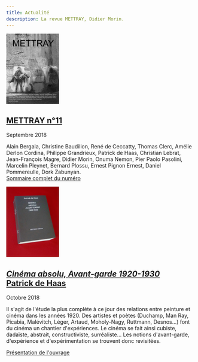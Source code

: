 ```yaml
---
title: Actualité
description: La revue METTRAY, Didier Morin.
---
```


<p class="clear no-margin"><img class="right" src="/files/mettray-s2-11.jpg" alt="METTRAY n°11. Septembre 2018."></p>

## [METTRAY n°11](/serie-2#mettray-n11)
<span class="date">Septembre 2018</span>

Alain Bergala, Christine Baudillon, René de Ceccatty, Thomas Clerc, Amélie Derlon Cordina, Philippe Grandrieux, Patrick de Haas, Christian Lebrat, Jean-François Magre, Didier Morin, Onuma Nemon, Pier Paolo Pasolini, Marcelin Pleynet, Bernard Plossu, Ernest Pignon Ernest, Daniel Pommereulle, Dork Zabunyan.  
[Sommaire complet du numéro](/serie-2#mettray-n10-septembre-2017)

<p class="clear no-margin"><img class="right" width="141" height="188" src="/files/livre-de-haas/patrick-de-haas-cinema-absolu.jpg" alt="Cinéma absolu, Avant-garde 1920-1930, Patrick de Haas : Couverture"></p>

## [_Cinéma absolu, Avant-garde 1920-1930_<br>Patrick de Haas](/livres/patrick-de-haas-cinema-absolu-avant-garde-1920-1930)
<span class="date">Octobre 2018</span>

Il s'agit de l'étude la plus complète à ce jour des relations entre peinture et cinéma dans les années 1920. Des artistes et poètes (Duchamp, Man Ray, Picabia, Malévitch, Léger, Artaud, Moholy-Nagy, Ruttmann, Desnos...) font du cinéma un chantier d'expériences.  Le cinéma se fait ainsi cubiste, dadaïste, abstrait, constructiviste, surréaliste... Les notions d'avant-garde, d'expérience et d'expérimentation se trouvent donc revisitées.

[Présentation de l'ouvrage](/livres/patrick-de-haas-cinema-absolu-avant-garde-1920-1930)
